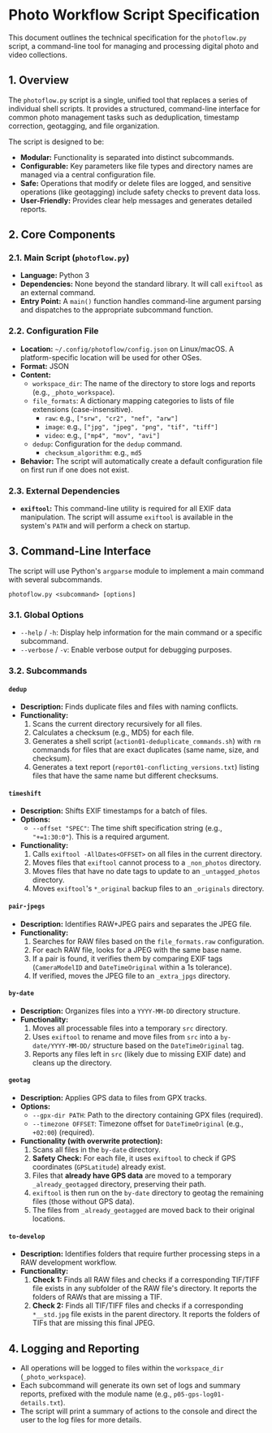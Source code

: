 # Photo Workflow Script Specification

This document outlines the technical specification for the `photoflow.py` script, a command-line tool for managing and processing digital photo and video collections.

## 1. Overview

The `photoflow.py` script is a single, unified tool that replaces a series of individual shell scripts. It provides a structured, command-line interface for common photo management tasks such as deduplication, timestamp correction, geotagging, and file organization.

The script is designed to be:
- **Modular:** Functionality is separated into distinct subcommands.
- **Configurable:** Key parameters like file types and directory names are managed via a central configuration file.
- **Safe:** Operations that modify or delete files are logged, and sensitive operations (like geotagging) include safety checks to prevent data loss.
- **User-Friendly:** Provides clear help messages and generates detailed reports.

## 2. Core Components

### 2.1. Main Script (`photoflow.py`)

- **Language:** Python 3
- **Dependencies:** None beyond the standard library. It will call `exiftool` as an external command.
- **Entry Point:** A `main()` function handles command-line argument parsing and dispatches to the appropriate subcommand function.

### 2.2. Configuration File

- **Location:** `~/.config/photoflow/config.json` on Linux/macOS. A platform-specific location will be used for other OSes.
- **Format:** JSON
- **Content:**
  - `workspace_dir`: The name of the directory to store logs and reports (e.g., `_photo_workspace`).
  - `file_formats`: A dictionary mapping categories to lists of file extensions (case-insensitive).
    - `raw`: e.g., `["srw", "cr2", "nef", "arw"]`
    - `image`: e.g., `["jpg", "jpeg", "png", "tif", "tiff"]`
    - `video`: e.g., `["mp4", "mov", "avi"]`
  - `dedup`: Configuration for the `dedup` command.
    - `checksum_algorithm`: e.g., `md5`
- **Behavior:** The script will automatically create a default configuration file on first run if one does not exist.

### 2.3. External Dependencies

- **`exiftool`:** This command-line utility is required for all EXIF data manipulation. The script will assume `exiftool` is available in the system's `PATH` and will perform a check on startup.

## 3. Command-Line Interface

The script will use Python's `argparse` module to implement a main command with several subcommands.

```
photoflow.py <subcommand> [options]
```

### 3.1. Global Options

- `--help` / `-h`: Display help information for the main command or a specific subcommand.
- `--verbose` / `-v`: Enable verbose output for debugging purposes.

### 3.2. Subcommands

#### `dedup`
- **Description:** Finds duplicate files and files with naming conflicts.
- **Functionality:**
  1. Scans the current directory recursively for all files.
  2. Calculates a checksum (e.g., MD5) for each file.
  3. Generates a shell script (`action01-deduplicate_commands.sh`) with `rm` commands for files that are exact duplicates (same name, size, and checksum).
  4. Generates a text report (`report01-conflicting_versions.txt`) listing files that have the same name but different checksums.

#### `timeshift`
- **Description:** Shifts EXIF timestamps for a batch of files.
- **Options:**
  - `--offset "SPEC"`: The time shift specification string (e.g., `"+=1:30:0"`). This is a required argument.
- **Functionality:**
  1. Calls `exiftool -AllDates<OFFSET>` on all files in the current directory.
  2. Moves files that `exiftool` cannot process to a `_non_photos` directory.
  3. Moves files that have no date tags to update to an `_untagged_photos` directory.
  4. Moves `exiftool`'s `*_original` backup files to an `_originals` directory.

#### `pair-jpegs`
- **Description:** Identifies RAW+JPEG pairs and separates the JPEG file.
- **Functionality:**
  1. Searches for RAW files based on the `file_formats.raw` configuration.
  2. For each RAW file, looks for a JPEG with the same base name.
  3. If a pair is found, it verifies them by comparing EXIF tags (`CameraModelID` and `DateTimeOriginal` within a 1s tolerance).
  4. If verified, moves the JPEG file to an `_extra_jpgs` directory.

#### `by-date`
- **Description:** Organizes files into a `YYYY-MM-DD` directory structure.
- **Functionality:**
  1. Moves all processable files into a temporary `src` directory.
  2. Uses `exiftool` to rename and move files from `src` into a `by-date/YYYY-MM-DD/` structure based on the `DateTimeOriginal` tag.
  3. Reports any files left in `src` (likely due to missing EXIF date) and cleans up the directory.

#### `geotag`
- **Description:** Applies GPS data to files from GPX tracks.
- **Options:**
  - `--gpx-dir PATH`: Path to the directory containing GPX files (required).
  - `--timezone OFFSET`: Timezone offset for `DateTimeOriginal` (e.g., `+02:00`) (required).
- **Functionality (with overwrite protection):**
  1. Scans all files in the `by-date` directory.
  2. **Safety Check:** For each file, it uses `exiftool` to check if GPS coordinates (`GPSLatitude`) already exist.
  3. Files that **already have GPS data** are moved to a temporary `_already_geotagged` directory, preserving their path.
  4. `exiftool` is then run on the `by-date` directory to geotag the remaining files (those without GPS data).
  5. The files from `_already_geotagged` are moved back to their original locations.

#### `to-develop`
- **Description:** Identifies folders that require further processing steps in a RAW development workflow.
- **Functionality:**
  1. **Check 1:** Finds all RAW files and checks if a corresponding TIF/TIFF file exists in any subfolder of the RAW file's directory. It reports the folders of RAWs that are missing a TIF.
  2. **Check 2:** Finds all TIF/TIFF files and checks if a corresponding `*__std.jpg` file exists in the parent directory. It reports the folders of TIFs that are missing this final JPEG.

## 4. Logging and Reporting

- All operations will be logged to files within the `workspace_dir` (`_photo_workspace`).
- Each subcommand will generate its own set of logs and summary reports, prefixed with the module name (e.g., `p05-gps-log01-details.txt`).
- The script will print a summary of actions to the console and direct the user to the log files for more details.
